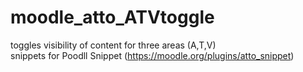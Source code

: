 # moodle_atto_ATVtoggle
toggles visibility of content for three areas (A,T,V)  
snippets for Poodll Snippet (https://moodle.org/plugins/atto_snippet)
